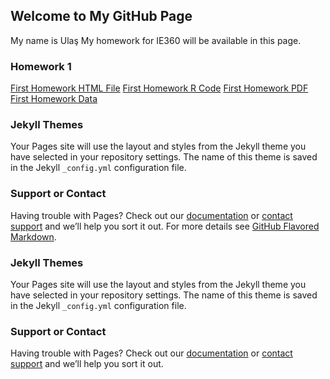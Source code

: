 ## Welcome to My GitHub Page

My name is Ulaş My homework for IE360 will be available in this page. 

### Homework 1


[First Homework HTML File](https://github.com/UlasDiyarOnder/spring24-UlasDiyarOnder/blob/main/IE_360_HW1_2020402069/hw1_360.html)
[First Homework R Code](https://github.com/UlasDiyarOnder/spring24-UlasDiyarOnder/blob/main/hw1_360.Rmd)
[First Homework PDF](https://github.com/UlasDiyarOnder/spring24-UlasDiyarOnder/blob/main/IE_360_HW1_2020402069/IE_360.pdf)
[First Homework Data](https://github.com/UlasDiyarOnder/spring24-UlasDiyarOnder/tree/main/IE_360_HW1_2020402069)

### Jekyll Themes

Your Pages site will use the layout and styles from the Jekyll theme you have selected in your repository settings. The name of this theme is saved in the Jekyll `_config.yml` configuration file.

### Support or Contact

Having trouble with Pages? Check out our [documentation](https://docs.github.com/categories/github-pages-basics/) or [contact support](https://support.github.com/contact) and we’ll help you sort it out.
For more details see [GitHub Flavored Markdown](https://guides.github.com/features/mastering-markdown/).

### Jekyll Themes

Your Pages site will use the layout and styles from the Jekyll theme you have selected in your repository settings. The name of this theme is saved in the Jekyll `_config.yml` configuration file.

### Support or Contact

Having trouble with Pages? Check out our [documentation](https://docs.github.com/categories/github-pages-basics/) or [contact support](https://support.github.com/contact) and we’ll help you sort it out.
